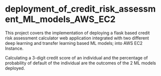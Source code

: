 # deployment_of_credit_risk_assessment_ML_models_AWS_EC2

This project covers the implementation of deploying a flask based credit risk assessment calculator web application integrated with two different deep learning and transfer learning based ML models; into AWS EC2 Instance.  

Calculating a 3-digit credit score of an individual and the percentage of probability of default of the individual are the outcomes of the 2 ML models deployed.
